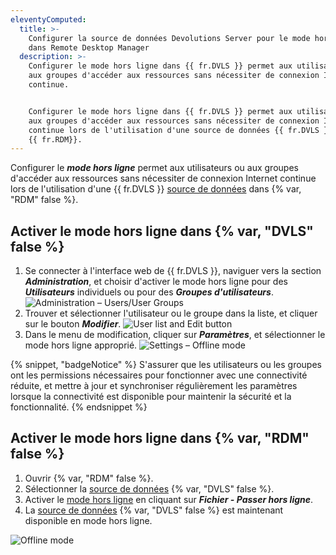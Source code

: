 ```yaml
---
eleventyComputed:
  title: >-
    Configurer la source de données Devolutions Server pour le mode hors ligne
    dans Remote Desktop Manager
  description: >-
    Configurer le mode hors ligne dans {{ fr.DVLS }} permet aux utilisateurs ou
    aux groupes d'accéder aux ressources sans nécessiter de connexion Internet
    continue.


    Configurer le mode hors ligne dans {{ fr.DVLS }} permet aux utilisateurs ou
    aux groupes d'accéder aux ressources sans nécessiter de connexion Internet
    continue lors de l'utilisation d'une source de données {{ fr.DVLS }} dans
    {{ fr.RDM}}.
---
```

Configurer le ***mode hors ligne*** permet aux utilisateurs ou aux groupes d'accéder aux ressources sans nécessiter de connexion Internet continue lors de l'utilisation d'une {{ fr.DVLS }} [source de données](/rdm/concepts/basic-concepts/data-sources/) dans {% var, "RDM" false %}.

## Activer le mode hors ligne dans {% var, "DVLS" false %}

1. Se connecter à l'interface web de {{ fr.DVLS }}, naviguer vers la section ***Administration***, et choisir d'activer le mode hors ligne pour des ***Utilisateurs*** individuels ou pour des ***Groupes d'utilisateurs***. ![Administration – Users/User Groups](https://cdnweb.devolutions.net/docs/DVLS4018_2024_1.png)
2. Trouver et sélectionner l'utilisateur ou le groupe dans la liste, et cliquer sur le bouton ***Modifier***. ![User list and Edit button](https://cdnweb.devolutions.net/docs/DVLS6078_2024_1.png)
3. Dans le menu de modification, cliquer sur ***Paramètres***, et sélectionner le mode hors ligne approprié. ![Settings – Offline mode](https://cdnweb.devolutions.net/docs/DVLS4021_2024_1.png)

{% snippet, "badgeNotice" %}
S'assurer que les utilisateurs ou les groupes ont les permissions nécessaires pour fonctionner avec une connectivité réduite, et mettre à jour et synchroniser régulièrement les paramètres lorsque la connectivité est disponible pour maintenir la sécurité et la fonctionnalité.
{% endsnippet %}

## Activer le mode hors ligne dans {% var, "RDM" false %}

1. Ouvrir {% var, "RDM" false %}.
2. Sélectionner la [source de données](/concepts/basic-concepts/data-sources/) {% var, "DVLS" false %}.
3. Activer le [mode hors ligne](/rdm/concepts/intermediate-concepts/offline/) en cliquant sur ***Fichier - Passer hors ligne***.
4. La [source de données](/concepts/basic-concepts/data-sources/) {% var, "DVLS" false %} est maintenant disponible en mode hors ligne.

![Offline mode](https://cdnweb.devolutions.net/docs/RDMW6097_2024_2.png)
